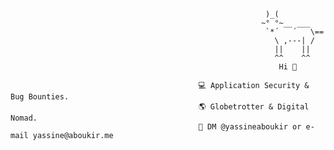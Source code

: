                                                              )_(
                                                            ~° °~__ ___
                                                             `*´   ´   \==
                                                               \ ,---| /
                                                               ||    ||    
                                                               ^^    ^^                  
                                                                Hi 👋       
                                                                
                                              💻 Application Security & Bug Bounties.
                                              🌎 Globetrotter & Digital Nomad.
                                              📩 DM @yassineaboukir or e-mail yassine@aboukir.me




